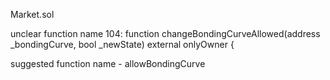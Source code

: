Market.sol 

unclear function name 
104:    function changeBondingCurveAllowed(address _bondingCurve, bool _newState) external onlyOwner {

suggested function name - allowBondingCurve